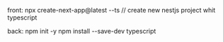 front:
    npx create-next-app@latest --ts // create new nestjs project whit typescript

back:
    npm init -y
    npm install --save-dev typescript
    
